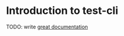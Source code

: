 # Introduction to test-cli

TODO: write [great documentation](http://jacobian.org/writing/what-to-write/)
